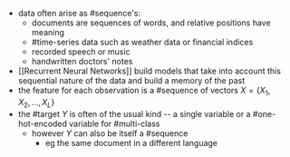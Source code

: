 - data often arise as #sequence's:
	- documents are sequences of words, and relative positions have meaning
	- #time-series data such as weather data or financial indices
	- recorded speech or music
	- handwritten doctors' notes
- [[Recurrent Neural Networks]] build models that take into account this sequential nature of the data and build a memory of the past
- the feature for each observation is a #sequence of vectors $X=\{X_1, X_2, \dots, X_L \}$
- the #target $Y$ is often of the usual kind -- a single variable or a #one-hot-encoded variable for #multi-class 
	- however $Y$ can also be itself a #sequence 
		- eg the same document in a different language 